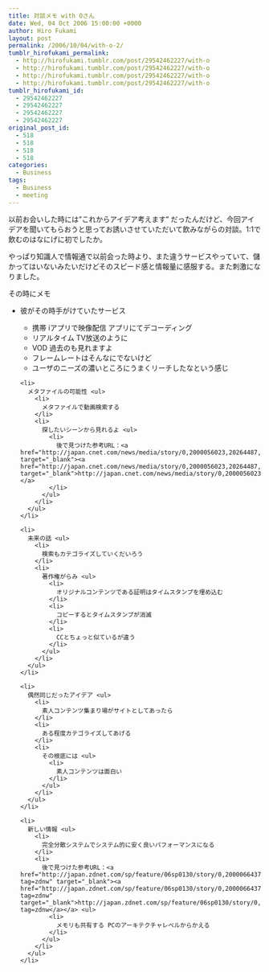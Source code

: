 ```yaml
---
title: 対談メモ with Oさん
date: Wed, 04 Oct 2006 15:00:00 +0000
author: Hiro Fukami
layout: post
permalink: /2006/10/04/with-o-2/
tumblr_hirofukami_permalink:
  - http://hirofukami.tumblr.com/post/29542462227/with-o
  - http://hirofukami.tumblr.com/post/29542462227/with-o
  - http://hirofukami.tumblr.com/post/29542462227/with-o
  - http://hirofukami.tumblr.com/post/29542462227/with-o
tumblr_hirofukami_id:
  - 29542462227
  - 29542462227
  - 29542462227
  - 29542462227
original_post_id:
  - 518
  - 518
  - 518
  - 518
categories:
  - Business
tags:
  - Business
  - meeting
---
```

<div class="section">
  <p>
    以前お会いした時には&#8221;これからアイデア考えます&#8221; だったんだけど、今回アイデアを聞いてもらおうと思ってお誘いさせていただいて飲みながらの対談。1:1で飲むのはなにげに初でしたか。
  </p>
  
  <p>
    やっぱり知識人で情報通で以前会った時より、また違うサービスやっていて、儲かってはいないみたいだけどそのスピード感と情報量に感服する。また刺激になりました。
  </p>
  
  <p>
    その時にメモ
  </p>
  
  <ul>
    <li>
      彼がその時手がけていたサービス</p> <ul>
        <li>
          携帯 iアプリで映像配信 アプリにてデコーディング
        </li>
        <li>
          リアルタイム TV放送のように
        </li>
        <li>
          VOD 過去のも見れますよ
        </li>
        <li>
          フレームレートはそんなにでないけど
        </li>
        <li>
          ユーザのニーズの濃いところにうまくリーチしたなという感じ
        </li>
      </ul>
    </li>
    
    <li>
      メタファイルの可能性 <ul>
        <li>
          メタファイルで動画検索する
        </li>
        <li>
          探したいシーンから見れるよ <ul>
            <li>
              後で見つけた参考URL：<a href="http://japan.cnet.com/news/media/story/0,2000056023,20264487,00.htm" target="_blank"><a href="http://japan.cnet.com/news/media/story/0,2000056023,20264487,00.htm" target="_blank">http://japan.cnet.com/news/media/story/0,2000056023,20264487,00.htm</a></a>
            </li>
          </ul>
        </li>
      </ul>
    </li>
    
    <li>
      未来の話 <ul>
        <li>
          検索もカテゴライズしていくだいろう
        </li>
        <li>
          著作権がらみ <ul>
            <li>
              オリジナルコンテンツである証明はタイムスタンプを埋め込む
            </li>
            <li>
              コピーするとタイムスタンプが消滅
            </li>
            <li>
              CCとちょっと似ているが違う
            </li>
          </ul>
        </li>
      </ul>
    </li>
    
    <li>
      偶然同じだったアイデア <ul>
        <li>
          素人コンテンツ集まり場がサイトとしてあったら
        </li>
        <li>
          ある程度カテゴライズしてあげる
        </li>
        <li>
          その根底には <ul>
            <li>
              素人コンテンツは面白い
            </li>
          </ul>
        </li>
      </ul>
    </li>
    
    <li>
      新しい情報 <ul>
        <li>
          完全分散システムでシステム的に安く良いパフォーマンスになる
        </li>
        <li>
          後で見つけた参考URL：<a href="http://japan.zdnet.com/sp/feature/06sp0130/story/0,2000066437,20260028,00.htm?tag=zdnw" target="_blank"><a href="http://japan.zdnet.com/sp/feature/06sp0130/story/0,2000066437,20260028,00.htm?tag=zdnw" target="_blank">http://japan.zdnet.com/sp/feature/06sp0130/story/0,2000066437,20260028,00.htm?tag=zdnw</a></a> <ul>
            <li>
              メモリも共有する PCのアーキテクチャレベルからかえる
            </li>
          </ul>
        </li>
      </ul>
    </li>
  </ul>
</div>